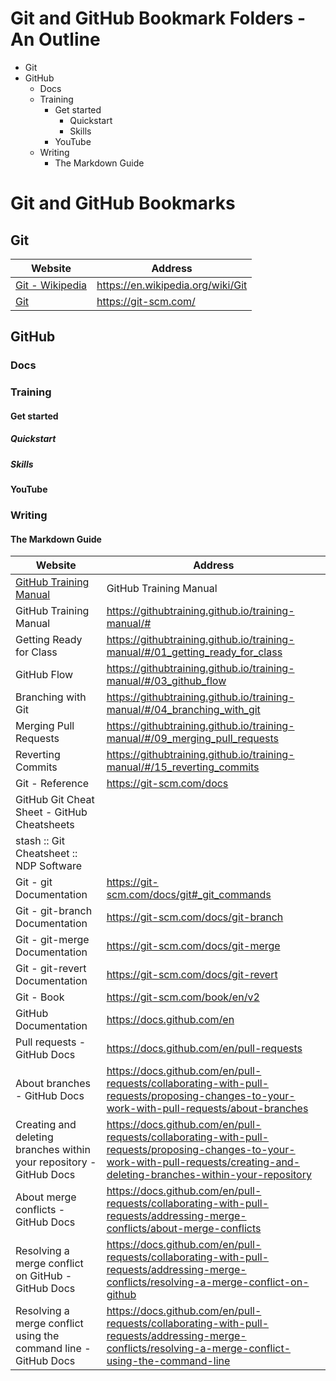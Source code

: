 # Git and GitHub Bookmark Folders - An Outline

- Git
- GitHub
  - Docs
  - Training
    - Get started
      - Quickstart
      - Skills
    - YouTube
  - Writing
    - The Markdown Guide

# Git and GitHub Bookmarks

## Git

| Website           | Address                            |
| -                 | -                                  |
| [Git - Wikipedia] | https://en.wikipedia.org/wiki/Git  |
| [Git]             | https://git-scm.com/               |

[Git - Wikipedia]: https://en.wikipedia.org/wiki/Git
[Git]:             https://git-scm.com/

## GitHub
### Docs
### Training
#### Get started
##### Quickstart
##### Skills
#### YouTube
### Writing
#### The Markdown Guide

| Website | Address |
| -       | -       |
| [GitHub Training Manual] | GitHub Training Manual |
| GitHub Training Manual | https://githubtraining.github.io/training-manual/# |  |
| Getting Ready for Class | https://githubtraining.github.io/training-manual/#/01_getting_ready_for_class | |
| GitHub Flow | https://githubtraining.github.io/training-manual/#/03_github_flow | |
| Branching with Git | https://githubtraining.github.io/training-manual/#/04_branching_with_git | |
| Merging Pull Requests | https://githubtraining.github.io/training-manual/#/09_merging_pull_requests | |
| Reverting Commits | https://githubtraining.github.io/training-manual/#/15_reverting_commits | |
| Git - Reference | https://git-scm.com/docs | |
| GitHub Git Cheat Sheet - GitHub Cheatsheets | |
| stash :: Git Cheatsheet :: NDP Software | |
| Git - git Documentation | https://git-scm.com/docs/git#_git_commands | |
| Git - git-branch Documentation | https://git-scm.com/docs/git-branch | |
| Git - git-merge Documentation | https://git-scm.com/docs/git-merge | |
| Git - git-revert Documentation | https://git-scm.com/docs/git-revert | |
| Git - Book | https://git-scm.com/book/en/v2 | |
| GitHub Documentation | https://docs.github.com/en | |
| Pull requests - GitHub Docs | https://docs.github.com/en/pull-requests | |
| About branches - GitHub Docs | https://docs.github.com/en/pull-requests/collaborating-with-pull-requests/proposing-changes-to-your-work-with-pull-requests/about-branches | |
| Creating and deleting branches within your repository - GitHub Docs | https://docs.github.com/en/pull-requests/collaborating-with-pull-requests/proposing-changes-to-your-work-with-pull-requests/creating-and-deleting-branches-within-your-repository | |
| About merge conflicts - GitHub Docs | https://docs.github.com/en/pull-requests/collaborating-with-pull-requests/addressing-merge-conflicts/about-merge-conflicts | |
| Resolving a merge conflict on GitHub - GitHub Docs | https://docs.github.com/en/pull-requests/collaborating-with-pull-requests/addressing-merge-conflicts/resolving-a-merge-conflict-on-github | |
| Resolving a merge conflict using the command line - GitHub Docs | https://docs.github.com/en/pull-requests/collaborating-with-pull-requests/addressing-merge-conflicts/resolving-a-merge-conflict-using-the-command-line | |


[GitHub Training Manual]: https://githubtraining.github.io/training-manual/#
